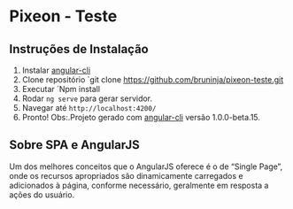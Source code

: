 
# Pixeon - Teste

## Instruções de Instalação
1. Instalar [angular-cli](https://github.com/angular/angular-cli)
2. Clone repositório `git clone https://github.com/bruninja/pixeon-teste.git
3. Executar `Npm install
4. Rodar `ng serve` para gerar servidor.
5. Navegar até `http://localhost:4200/`
6. Pronto!
Obs:.Projeto gerado com [angular-cli](https://github.com/angular/angular-cli) versão 1.0.0-beta.15.

## Sobre SPA e AngularJS
Um dos melhores conceitos que o AngularJS oferece é o de “Single Page”, onde os recursos apropriados são dinamicamente carregados e adicionados à página, conforme necessário, geralmente em resposta a ações do usuário.

